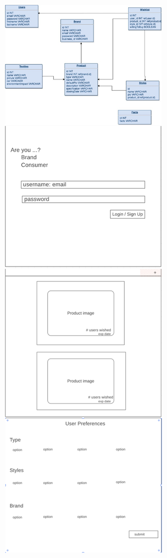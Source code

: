 ![database Schemma](./database.jpg)
![login page](./login.png)
![product page](./productpage.png)
![user preferences page](./userpreferences.png)
